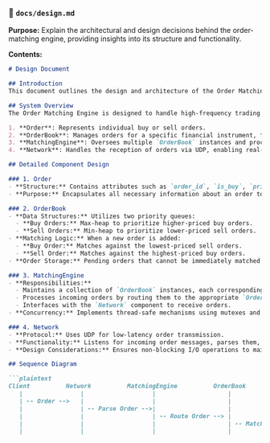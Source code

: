 
### **🔹 `docs/design.md`**

**Purpose:** Explain the architectural and design decisions behind the order-matching engine, providing insights into its structure and functionality.

**Contents:**

```markdown
# Design Document

## Introduction
This document outlines the design and architecture of the Order Matching Engine, detailing the system's components, their interactions, and the rationale behind design decisions.

## System Overview
The Order Matching Engine is designed to handle high-frequency trading operations, matching buy and sell orders efficiently. It comprises the following primary components:

1. **Order**: Represents individual buy or sell orders.
2. **OrderBook**: Manages orders for a specific financial instrument, facilitating matching and execution.
3. **MatchingEngine**: Oversees multiple `OrderBook` instances and processes incoming orders.
4. **Network**: Handles the reception of orders via UDP, enabling real-time order intake.

## Detailed Component Design

### 1. Order
- **Structure:** Contains attributes such as `order_id`, `is_buy`, `price`, `quantity`, and `timestamp`.
- **Purpose:** Encapsulates all necessary information about an order to facilitate processing and matching.

### 2. OrderBook
- **Data Structures:** Utilizes two priority queues:
  - **Buy Orders:** Max-heap to prioritize higher-priced buy orders.
  - **Sell Orders:** Min-heap to prioritize lower-priced sell orders.
- **Matching Logic:** When a new order is added:
  - **Buy Order:** Matches against the lowest-priced sell orders.
  - **Sell Order:** Matches against the highest-priced buy orders.
- **Order Storage:** Pending orders that cannot be immediately matched are stored in their respective queues.

### 3. MatchingEngine
- **Responsibilities:**
  - Maintains a collection of `OrderBook` instances, each corresponding to a different financial instrument.
  - Processes incoming orders by routing them to the appropriate `OrderBook`.
  - Interfaces with the `Network` component to receive orders.
- **Concurrency:** Implements thread-safe mechanisms using mutexes and condition variables to handle simultaneous order processing and network communication.

### 4. Network
- **Protocol:** Uses UDP for low-latency order transmission.
- **Functionality:** Listens for incoming order messages, parses them, and invokes the `MatchingEngine`'s order processing function.
- **Design Considerations:** Ensures non-blocking I/O operations to maintain system responsiveness.

## Sequence Diagram

```plaintext
Client          Network          MatchingEngine          OrderBook
   |                |                   |                    |
   | -- Order -->   |                   |                    |
   |                | -- Parse Order -->|                    |
   |                |                   | -- Route Order --> |
   |                |                   |                    | -- Match Order
   |                |                   |                    |
